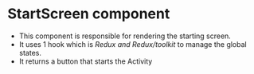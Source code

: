 # StartScreen component

- This component is responsible for rendering the starting screen.
- It uses 1 hook which is _Redux and Redux/toolkit_ to manage the global states.
- It returns a button that starts the Activity
